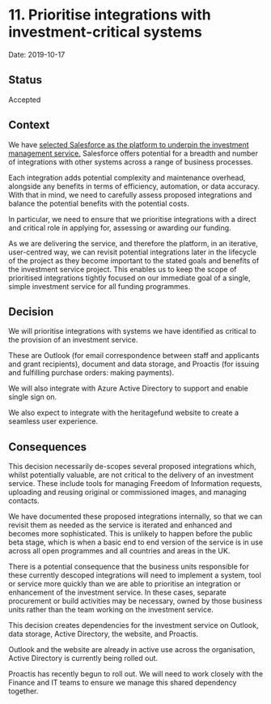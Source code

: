 # 11. Prioritise integrations with investment-critical systems

Date: 2019-10-17

## Status

Accepted

## Context

We have [selected Salesforce as the platform to underpin the investment management service.](https://github.com/heritagefund/decision-records/blob/master/product/004-use-Salesforce-investment-management.md) Salesforce offers potential for a breadth and number of integrations with other systems across a range of business processes.  

Each integration adds potential complexity and maintenance overhead, alongside any benefits in terms of efficiency, automation, or data accuracy. With that in mind, we need to carefully assess proposed integrations and balance the potential benefits with the potential costs.  

In particular, we need to ensure that we prioritise integrations with a direct and critical role in applying for, assessing or awarding our funding.  

As we are delivering the service, and therefore the platform, in an iterative, user-centred way, we can revisit potential integrations later in the lifecycle of the project as they become important to the stated goals and benefits of the investment service project. This enables us to keep the scope of prioritised integrations tightly focused on our immediate goal of a single, simple investment service for all funding programmes.  

## Decision

We will prioritise integrations with systems we have identified as critical to the provision of an investment service.  

These are Outlook (for email correspondence between staff and applicants and grant recipients), document and data storage, and Proactis (for issuing and fulfilling purchase orders: making payments).   

We will also integrate with Azure Active Directory to support and enable single sign on.  

We also expect to integrate with the heritagefund website to create a seamless user experience. 

## Consequences

This decision necessarily de-scopes several proposed integrations which, whilst potentially valuable, are not critical to the delivery of an investment service. These include tools for managing Freedom of Information requests, uploading and reusing original or commissioned images, and managing contacts.  

We have documented these proposed integrations internally, so that we can revisit them as needed as the service is iterated and enhanced and becomes more sophisticated. This is unlikely to happen before the public beta stage, which is when a basic end to end version of the service is in use across all open programmes and all countries and areas in the UK.  

There is a potential consequence that the business units responsible for these currently descoped integrations will need to implement a system, tool or service more quickly than we are able to prioritise an integration or enhancement of the investment service. In these cases, separate procurement or build activities may be necessary, owned by those business units rather than the team working on the investment service.  

This decision creates dependencies for the investment service on Outlook, data storage, Active Directory, the website, and Proactis.  

Outlook and the website are already in active use across the organisation, Active Directory is currently being rolled out.  

Proactis has recently begun to roll out. We will need to work closely with the Finance and IT teams to ensure we manage this shared dependency together.  
